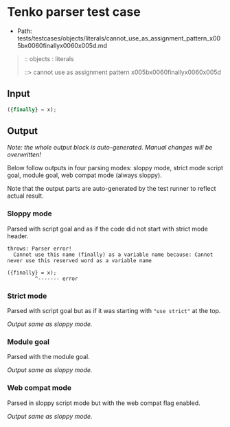 # Tenko parser test case

- Path: tests/testcases/objects/literals/cannot_use_as_assignment_pattern_x005bx0060finallyx0060x005d.md

> :: objects : literals
>
> ::> cannot use as assignment pattern x005bx0060finallyx0060x005d

## Input

`````js
({finally} = x);
`````

## Output

_Note: the whole output block is auto-generated. Manual changes will be overwritten!_

Below follow outputs in four parsing modes: sloppy mode, strict mode script goal, module goal, web compat mode (always sloppy).

Note that the output parts are auto-generated by the test runner to reflect actual result.

### Sloppy mode

Parsed with script goal and as if the code did not start with strict mode header.

`````
throws: Parser error!
  Cannot use this name (finally) as a variable name because: Cannot never use this reserved word as a variable name

({finally} = x);
         ^------- error
`````

### Strict mode

Parsed with script goal but as if it was starting with `"use strict"` at the top.

_Output same as sloppy mode._

### Module goal

Parsed with the module goal.

_Output same as sloppy mode._

### Web compat mode

Parsed in sloppy script mode but with the web compat flag enabled.

_Output same as sloppy mode._
